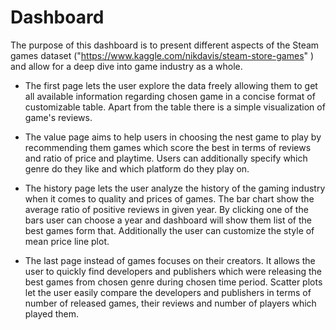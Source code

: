 # Dashboard

The purpose of this dashboard is to present different aspects of the Steam games dataset ("<https://www.kaggle.com/nikdavis/steam-store-games>" ) and allow for a deep dive into game industry as a whole.

+ The first page lets the user explore the data freely allowing them to get all available information regarding chosen game in a concise format of customizable table. Apart from the table there is a simple visualization of game's reviews.

+ The value page aims to help users in choosing the nest game to play by recommending them games which score the best in terms of reviews and ratio of price and playtime. Users can additionally specify which genre do they like and which platform do they play on.

+ The history page lets the user analyze the history of the gaming industry when it comes to quality and prices of games. The bar chart show the average ratio of positive reviews in given year. By clicking one of the bars user can choose a year and dashboard will show them list of the best games form that. Additionally the user can customize the style of mean price line plot.

+ The last page instead of games focuses on their creators. It allows the user to quickly find developers and publishers which were releasing the best games from chosen genre during chosen time period. Scatter plots let the user easily compare the developers and publishers in terms of number of released games, their reviews and number of players which played them.
